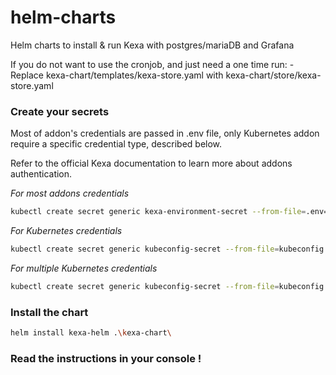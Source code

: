# helm-charts
Helm charts to install &amp; run Kexa with postgres/mariaDB and Grafana

If you do not want to use the cronjob, and just need a one time run:
    - Replace kexa-chart/templates/kexa-store.yaml with kexa-chart/store/kexa-store.yaml

### Create your secrets

Most of addon's credentials are passed in .env file, only Kubernetes addon require
a specific credential type, described below.

Refer to the official Kexa documentation to learn more about addons authentication.

*For most addons credentials*
```bash
kubectl create secret generic kexa-environment-secret --from-file=.env=.env
```

*For Kubernetes credentials*
```bash
kubectl create secret generic kubeconfig-secret --from-file=kubeconfig.yaml=kubeconfig.yaml
```

*For multiple Kubernetes credentials*
```bash
kubectl create secret generic kubeconfig-secret --from-file=kubeconfig.yaml=kubeconfig.yaml --from-file=secondkubeconfig.yaml=secondkubeconfig.yaml
```


### Install the chart

```bash
helm install kexa-helm .\kexa-chart\
```

### Read the instructions in your console !